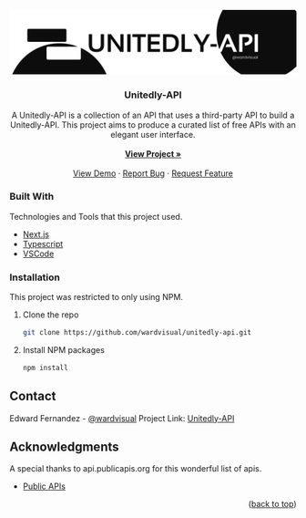 <div id="top"></div>

<!-- [![Contributors][contributors-shield]][contributors-url]
[![Forks][forks-shield]][forks-url]
[![Stargazers][stars-shield]][stars-url]
[![Issues][issues-shield]][issues-url]
[![MIT License][license-shield]][license-url]
[![LinkedIn][linkedin-shield]][linkedin-url] -->

<!-- PROJECT LOGO -->
<br />
<div align="center">
  <a href="https://github.com/wardvisual/unitedly-api">
    <img src="./public/assets/unitedly_api.svg" alt="banner">
  </a>

  <h3 align="center">Unitedly-API</h3>

  <p align="center">
  A Unitedly-API is a collection of an API that uses a third-party API to build a Unitedly-API. This project aims to produce a curated list of free APIs with an elegant user interface.
    <br />
    <br />
    <a href="https://github.com/wardvisual/unitedly-api"><strong>View Project »</strong></a>
    <br />
    <br />
    <a href="https://github.com/wardvisual/unitedly-api">View Demo</a>
    ·
    <a href="https://github.com/wardvisual/unitedly-api/issues">Report Bug</a>
    ·
    <a href="https://github.com/wardvisual/unitedly-api/issues">Request Feature</a>
  </p>
</div>

### Built With

Technologies and Tools that this project used.

- [Next.js](https://nextjs.org/)
- [Typescript](https://www.typescriptlang.org/)
- [VSCode](https://code.visualstudio.com/)

<!-- INSTALLATION -->

### Installation

This project was restricted to only using NPM.

1. Clone the repo
   ```sh
   git clone https://github.com/wardvisual/unitedly-api.git
   ```
2. Install NPM packages
   ```sh
   npm install
   ```

<!-- CONTACT -->

## Contact

Edward Fernandez - [@wardvisual](https://twitter.com/wardvisual)
Project Link: [Unitedly-API](https://github.com/wardvisual/unitedly-api)

<!-- ACKNOWLEDGMENTS -->

## Acknowledgments

A special thanks to api.publicapis.org for this wonderful list of apis.

- [Public APIs](https://api.publicapis.org)

<p align="right">(<a href="#top">back to top</a>)</p>
